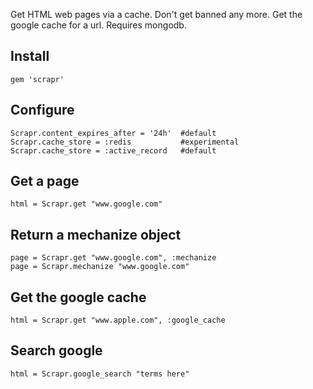 Get HTML web pages via a cache. Don't get banned any more. Get the google cache for a url. Requires mongodb.

## Install
~~~
gem 'scrapr'
~~~

## Configure
~~~
Scrapr.content_expires_after = '24h'  #default
Scrapr.cache_store = :redis           #experimental
Scrapr.cache_store = :active_record   #default
~~~


## Get a page
~~~
html = Scrapr.get "www.google.com"
~~~


## Return a mechanize object
~~~
page = Scrapr.get "www.google.com", :mechanize
page = Scrapr.mechanize "www.google.com"

~~~


## Get the google cache
~~~
html = Scrapr.get "www.apple.com", :google_cache
~~~


## Search google
~~~
html = Scrapr.google_search "terms here"
~~~